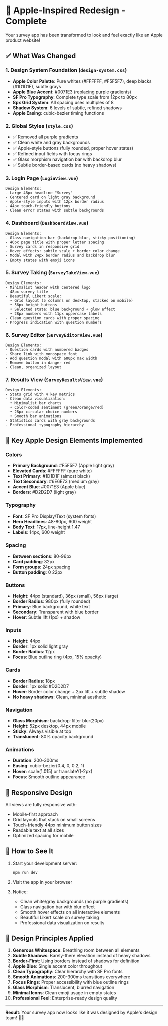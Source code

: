 # 🎨 Apple-Inspired Redesign - Complete

Your survey app has been transformed to look and feel exactly like an Apple product website!

## ✅ What Was Changed

### 1. **Design System Foundation** (`design-system.css`)
- **Apple Color Palette**: Pure whites (#FFFFFF, #F5F5F7), deep blacks (#1D1D1F), subtle grays
- **Apple Blue Accent**: #0071E3 (replacing purple gradients)
- **SF Pro Typography**: Complete type scale from 12px to 80px
- **8px Grid System**: All spacing uses multiples of 8
- **Shadow System**: 6 levels of subtle, refined shadows
- **Apple Easing**: cubic-bezier timing functions

### 2. **Global Styles** (`style.css`)
- ✅ Removed all purple gradients
- ✅ Clean white and gray backgrounds
- ✅ Apple-style buttons (fully rounded, proper hover states)
- ✅ Refined input fields with focus rings
- ✅ Glass morphism navigation bar with backdrop blur
- ✅ Subtle border-based cards (no heavy shadows)

### 3. **Login Page** (`LoginView.vue`)
```
Design Elements:
- Large 48px headline "Survey"
- Centered card on light gray background
- Apple-style inputs with 12px border radius
- 44px touch-friendly buttons
- Clean error states with subtle backgrounds
```

### 4. **Dashboard** (`DashboardView.vue`)
```
Design Elements:
- Glass navigation bar (backdrop blur, sticky positioning)
- 40px page title with proper letter spacing
- Survey cards in responsive grid
- Hover effects: subtle scale + border color change
- Modal with 24px border radius and backdrop blur
- Empty states with emoji icons
```

### 5. **Survey Taking** (`SurveyTakeView.vue`)
```
Design Elements:
- Minimalist header with centered logo
- 48px survey title
- Beautiful Likert scale:
  • Grid layout (5 columns on desktop, stacked on mobile)
  • 56px height buttons
  • Selected state: blue background + glow effect
  • 28px numbers with 11px uppercase labels
- Clean question cards with proper spacing
- Progress indication with question numbers
```

### 6. **Survey Editor** (`SurveyEditorView.vue`)
```
Design Elements:
- Question cards with numbered badges
- Share link with monospace font
- Add question modal with 600px max width
- Remove button in danger red
- Clean, organized layout
```

### 7. **Results View** (`SurveyResultsView.vue`)
```
Design Elements:
- Stats grid with 4 key metrics
- Clean data visualization:
  • Minimalist bar charts
  • Color-coded sentiment (green/orange/red)
  • 28px circular choice numbers
  • Smooth bar animations
- Statistics cards with gray backgrounds
- Professional typography hierarchy
```

## 🎯 Key Apple Design Elements Implemented

### Colors
- **Primary Background**: #F5F5F7 (Apple light gray)
- **Elevated Cards**: #FFFFFF (pure white)
- **Text Primary**: #1D1D1F (almost black)
- **Text Secondary**: #6E6E73 (medium gray)
- **Accent Blue**: #0071E3 (Apple blue)
- **Borders**: #D2D2D7 (light gray)

### Typography
- **Font**: SF Pro Display/Text (system fonts)
- **Hero Headlines**: 48-80px, 600 weight
- **Body Text**: 17px, line-height 1.47
- **Labels**: 14px, 600 weight

### Spacing
- **Between sections**: 80-96px
- **Card padding**: 32px
- **Form groups**: 24px spacing
- **Button padding**: 0 22px

### Buttons
- **Height**: 44px (standard), 36px (small), 56px (large)
- **Border Radius**: 980px (fully rounded)
- **Primary**: Blue background, white text
- **Secondary**: Transparent with blue border
- **Hover**: Subtle lift (1px) + shadow

### Inputs
- **Height**: 44px
- **Border**: 1px solid light gray
- **Border Radius**: 12px
- **Focus**: Blue outline ring (4px, 15% opacity)

### Cards
- **Border Radius**: 18px
- **Border**: 1px solid #D2D2D7
- **Hover**: Border color change + 2px lift + subtle shadow
- **No heavy shadows**: Clean, minimal aesthetic

### Navigation
- **Glass Morphism**: backdrop-filter blur(20px)
- **Height**: 52px desktop, 44px mobile
- **Sticky**: Always visible at top
- **Translucent**: 80% opacity background

### Animations
- **Duration**: 200-300ms
- **Easing**: cubic-bezier(0.4, 0, 0.2, 1)
- **Hover**: scale(1.015) or translateY(-2px)
- **Focus**: Smooth outline appearance

## 📱 Responsive Design

All views are fully responsive with:
- Mobile-first approach
- Grid layouts that stack on small screens
- Touch-friendly 44px minimum button sizes
- Readable text at all sizes
- Optimized spacing for mobile

## 🚀 How to See It

1. Start your development server:
   ```bash
   npm run dev
   ```

2. Visit the app in your browser

3. Notice:
   - Clean white/gray backgrounds (no purple gradients)
   - Glass navigation bar with blur effect
   - Smooth hover effects on all interactive elements
   - Beautiful Likert scale on survey taking
   - Professional data visualization on results

## 🎨 Design Principles Applied

1. **Generous Whitespace**: Breathing room between all elements
2. **Subtle Shadows**: Barely-there elevation instead of heavy shadows
3. **Border-First**: Using borders instead of shadows for definition
4. **Apple Blue**: Single accent color throughout
5. **Clean Typography**: Clear hierarchy with SF Pro fonts
6. **Smooth Animations**: 200-300ms transitions everywhere
7. **Focus Rings**: Proper accessibility with blue outline rings
8. **Glass Morphism**: Translucent, blurred navigation
9. **Minimal Icons**: Clean emoji usage in empty states
10. **Professional Feel**: Enterprise-ready design quality

---

**Result**: Your survey app now looks like it was designed by Apple's design team! 🍎✨



